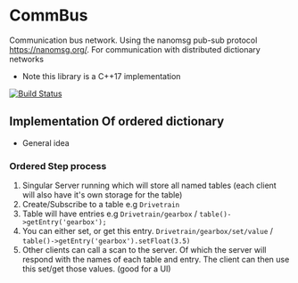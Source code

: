 # CommBus
Communication bus network. Using the nanomsg pub-sub protocol https://nanomsg.org/. For communication with distributed dictionary networks

- Note this library is a C++17 implementation

[![Build Status](https://dev.azure.com/ConnorBuchel0890/A-Loose-Screw/_apis/build/status/A-Loose-Screw.CommBus?branchName=master)](https://dev.azure.com/ConnorBuchel0890/A-Loose-Screw/_build/latest?definitionId=23&branchName=master)

## Implementation Of ordered dictionary
- General idea

### Ordered Step process
1. Singular Server running which will store all named tables (each client will also have it's own storage for the table)
2. Create/Subscribe to a table e.g `Drivetrain`
3. Table will have entries e.g `Drivetrain/gearbox` / `table()->getEntry('gearbox');`
4. You can either set, or get this entry. `Drivetrain/gearbox/set/value` / `table()->getEntry('gearbox').setFloat(3.5)`
5. Other clients can call a scan to the server. Of which the server will respond with the names of each table and entry. The client can then use this set/get those values. (good for a UI)
